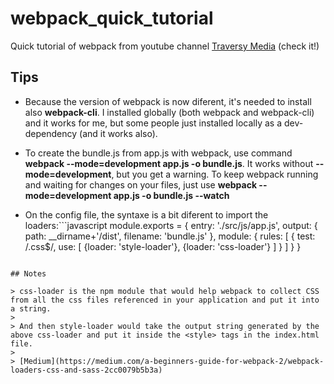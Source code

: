 # webpack_quick_tutorial

Quick tutorial of webpack from youtube channel [Traversy Media](https://www.youtube.com/watch?v=lziuNMk_8eQ) (check it!)

## Tips

- Because the version of webpack is now diferent, it's needed to install also **webpack-cli**. I installed globally (both webpack and webpack-cli) and it works for me, but some people just installed locally as a dev-dependency (and it works also).

- To create the bundle.js from app.js with webpack, use command **webpack --mode=development app.js -o bundle.js**. It works without **--mode=development**, but you get a warning. To keep webpack running and waiting for changes on your files, just use **webpack --mode=development app.js -o bundle.js --watch**

- On the config file, the syntaxe is a bit diferent to import the loaders:```javascript
module.exports = {
  entry: './src/js/app.js',
  output: {
    path: __dirname+'/dist',
    filename: 'bundle.js'
  },
  module: {
    rules: [
      {
        test: /\.css$/,
        use: [
          {loader: 'style-loader'},
          {loader: 'css-loader'}
        ]
      }
    ]
  }
}
```

## Notes

> css-loader is the npm module that would help webpack to collect CSS from all the css files referenced in your application and put it into a string. 
>
> And then style-loader would take the output string generated by the above css-loader and put it inside the <style> tags in the index.html file.
>
> [Medium](https://medium.com/a-beginners-guide-for-webpack-2/webpack-loaders-css-and-sass-2cc0079b5b3a)
